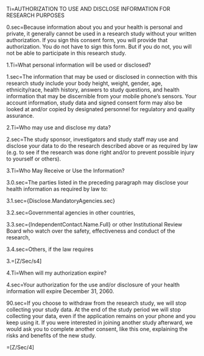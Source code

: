 Ti=AUTHORIZATION TO USE AND DISCLOSE INFORMATION FOR RESEARCH PURPOSES

0.sec=Because information about you and your health is personal and private, it generally cannot be used in a research study without your written authorization.  If you sign this consent form, you will provide that authorization.  You do not have to sign this form.  But if you do not, you will not be able to participate in this research study.

1.Ti=What personal information will be used or disclosed?

1.sec=The information that may be used or disclosed in connection with this research study include your body height, weight, gender, age, ethnicity/race, health history, answers to study questions, and health information that may be discernible from your mobile phone’s sensors.  Your account information, study data and signed consent form may also be looked at and/or copied by designated personnel for regulatory and quality assurance.

2.Ti=Who may use and disclose my data?

2.sec=The study sponsor, investigators and study staff may use and disclose your data to do the research described above or as required by law (e.g. to see if the research was done right and/or to prevent possible injury to yourself or others). 

3.Ti=Who May Receive or Use the Information?

3.0.sec=The parties listed in the preceding paragraph may disclose your health information as required by law to:

3.1.sec={Disclose.MandatoryAgencies.sec}

3.2.sec=Governmental agencies in other countries,

3.3.sec={IndependentContact.Name.Full} or other Institutional Review Board who watch over the safety, effectiveness and conduct of the research,

3.4.sec=Others, if the law requires

3.=[Z/Sec/s4]

4.Ti=When will my authorization expire?

4.sec=Your authorization for the use and/or disclosure of your health information will expire December 31, 2060.

90.sec=If you choose to withdraw from the research study, we will stop collecting your study data.  At the end of the study period we will stop collecting your data, even if the application remains on your phone and you keep using it.  If you were interested in joining another study afterward, we would ask you to complete another consent, like this one, explaining the risks and benefits of the new study.

=[Z/Sec/4]